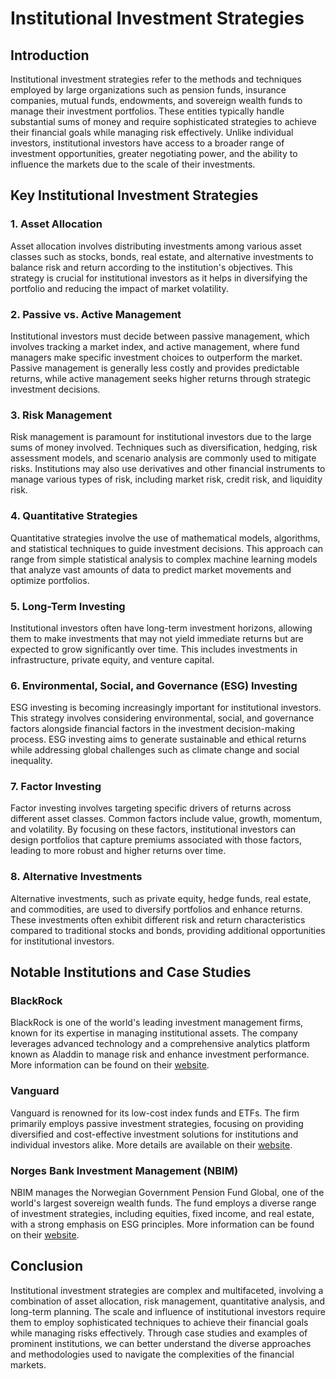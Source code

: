 # Institutional Investment Strategies

## Introduction
Institutional investment strategies refer to the methods and techniques employed by large organizations such as pension funds, insurance companies, mutual funds, endowments, and sovereign wealth funds to manage their investment portfolios. These entities typically handle substantial sums of money and require sophisticated strategies to achieve their financial goals while managing risk effectively. Unlike individual investors, institutional investors have access to a broader range of investment opportunities, greater negotiating power, and the ability to influence the markets due to the scale of their investments.

## Key Institutional Investment Strategies

### 1. **Asset Allocation**
Asset allocation involves distributing investments among various asset classes such as stocks, bonds, real estate, and alternative investments to balance risk and return according to the institution's objectives. This strategy is crucial for institutional investors as it helps in diversifying the portfolio and reducing the impact of market volatility.

### 2. **Passive vs. Active Management**
Institutional investors must decide between passive management, which involves tracking a market index, and active management, where fund managers make specific investment choices to outperform the market. Passive management is generally less costly and provides predictable returns, while active management seeks higher returns through strategic investment decisions.

### 3. **Risk Management**
Risk management is paramount for institutional investors due to the large sums of money involved. Techniques such as diversification, hedging, risk assessment models, and scenario analysis are commonly used to mitigate risks. Institutions may also use derivatives and other financial instruments to manage various types of risk, including market risk, credit risk, and liquidity risk.

### 4. **Quantitative Strategies**
Quantitative strategies involve the use of mathematical models, algorithms, and statistical techniques to guide investment decisions. This approach can range from simple statistical analysis to complex machine learning models that analyze vast amounts of data to predict market movements and optimize portfolios.

### 5. **Long-Term Investing**
Institutional investors often have long-term investment horizons, allowing them to make investments that may not yield immediate returns but are expected to grow significantly over time. This includes investments in infrastructure, private equity, and venture capital.

### 6. **Environmental, Social, and Governance (ESG) Investing**
ESG investing is becoming increasingly important for institutional investors. This strategy involves considering environmental, social, and governance factors alongside financial factors in the investment decision-making process. ESG investing aims to generate sustainable and ethical returns while addressing global challenges such as climate change and social inequality.

### 7. **Factor Investing**
Factor investing involves targeting specific drivers of returns across different asset classes. Common factors include value, growth, momentum, and volatility. By focusing on these factors, institutional investors can design portfolios that capture premiums associated with those factors, leading to more robust and higher returns over time.

### 8. **Alternative Investments**
Alternative investments, such as private equity, hedge funds, real estate, and commodities, are used to diversify portfolios and enhance returns. These investments often exhibit different risk and return characteristics compared to traditional stocks and bonds, providing additional opportunities for institutional investors.

## Notable Institutions and Case Studies

### BlackRock
BlackRock is one of the world's leading investment management firms, known for its expertise in managing institutional assets. The company leverages advanced technology and a comprehensive analytics platform known as Aladdin to manage risk and enhance investment performance. More information can be found on their [website](https://www.blackrock.com).

### Vanguard
Vanguard is renowned for its low-cost index funds and ETFs. The firm primarily employs passive investment strategies, focusing on providing diversified and cost-effective investment solutions for institutions and individual investors alike. More details are available on their [website](https://www.vanguard.com).

### Norges Bank Investment Management (NBIM)
NBIM manages the Norwegian Government Pension Fund Global, one of the world's largest sovereign wealth funds. The fund employs a diverse range of investment strategies, including equities, fixed income, and real estate, with a strong emphasis on ESG principles. More information can be found on their [website](https://www.nbim.no).

## Conclusion
Institutional investment strategies are complex and multifaceted, involving a combination of asset allocation, risk management, quantitative analysis, and long-term planning. The scale and influence of institutional investors require them to employ sophisticated techniques to achieve their financial goals while managing risks effectively. Through case studies and examples of prominent institutions, we can better understand the diverse approaches and methodologies used to navigate the complexities of the financial markets.
